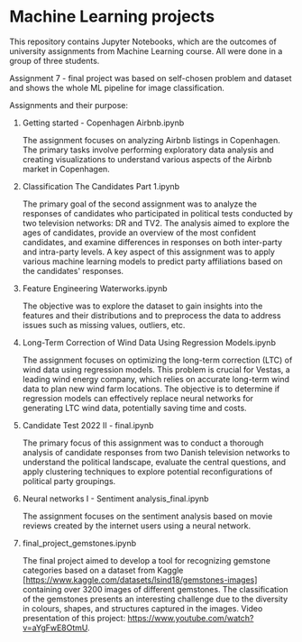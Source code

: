 
# Machine Learning projects

This repository contains Jupyter Notebooks, which are the outcomes of university assignments from Machine Learning course. All were done in a group of three students.

Assignment 7 - final project was based on self-chosen problem and dataset and shows the whole ML pipeline for image classification.

Assignments and their purpose:

1. Getting started - Copenhagen Airbnb.ipynb

    The assignment focuses on analyzing Airbnb listings in Copenhagen. The primary tasks involve performing exploratory data analysis and creating visualizations to understand various aspects of the Airbnb market in Copenhagen.

2. Classification The Candidates Part 1.ipynb

    The primary goal of the second assignment was to analyze the responses of candidates who participated in political tests conducted by two television networks: DR and TV2. The analysis aimed to explore the ages of candidates, provide an overview of the most confident candidates, and examine differences in responses on both inter-party and intra-party levels. A key aspect of this assignment was to apply various machine learning models to predict party affiliations based on the candidates' responses.

3. Feature Engineering Waterworks.ipynb

    The objective was to explore the dataset to gain insights into the features and their distributions and to preprocess the data to address issues such as missing values, outliers, etc.

4. Long-Term Correction of Wind Data Using Regression Models.ipynb

    The assignment focuses on optimizing the long-term correction (LTC) of wind data using regression models. This problem is crucial for Vestas, a leading wind energy company, which relies on accurate long-term wind data to plan new wind farm locations. The objective is to determine if regression models can effectively replace neural networks for generating LTC wind data, potentially saving time and costs.

5. Candidate Test 2022 II - final.ipynb

    The primary focus of this assignment was to conduct a thorough analysis of candidate responses from two Danish television networks to understand the political landscape, evaluate the central questions, and apply clustering techniques to explore potential reconfigurations of political party groupings.

6. Neural networks I - Sentiment analysis_final.ipynb

    The assignment focuses on the sentiment analysis based on movie reviews created by the internet users using a neural network.

7. final_project_gemstones.ipynb

    The final project aimed to develop a tool for recognizing gemstone categories based on a dataset from Kaggle [https://www.kaggle.com/datasets/lsind18/gemstones-images] containing over 3200 images of different gemstones. The classification of the gemstones presents an interesting challenge due to the diversity in colours, shapes, and structures captured in the images. Video presentation of this project: https://www.youtube.com/watch?v=aYgFwE8OtmU.